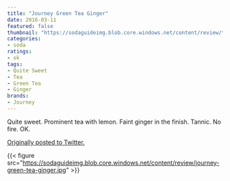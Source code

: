 ```yaml
---
title: "Journey Green Tea Ginger"
date: 2016-03-11
featured: false
thumbnail: "https://sodaguideimg.blob.core.windows.net/content/review/thumbs/journey-green-tea-ginger.jpg"
categories:
- soda
ratings:
- ok
tags:
- Quite Sweet
- Tea
- Green Tea
- Ginger
brands:
- Journey
---
```


Quite sweet. Prominent tea with lemon. Faint ginger in the finish. Tannic. No fire. OK.

[Originally posted to Twitter.](https://twitter.com/Cavorter/status/708358679192428545)

{{< figure src="https://sodaguideimg.blob.core.windows.net/content/review/journey-green-tea-ginger.jpg" >}}

